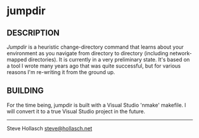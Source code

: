 jumpdir
====================================================================================================

DESCRIPTION
-----------
_Jumpdir_ is a heuristic change-directory command that learns about your environment as you navigate
from directory to directory (including network-mapped directories). It is currently in a very
preliminary state. It's based on a tool I wrote many years ago that was quite successful, but for
various reasons I'm re-writing it from the ground up.


BUILDING
--------
For the time being, jumpdir is built with a Visual Studio 'nmake' makefile. I will convert it to a
true Visual Studio project in the future.


----
Steve Hollasch <steve@hollasch.net>
